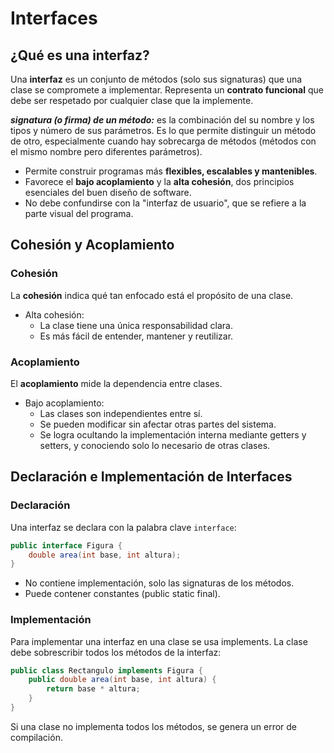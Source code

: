 # Interfaces

## ¿Qué es una interfaz?

Una **interfaz** es un conjunto de métodos (solo sus signaturas) que una clase se compromete a implementar. Representa un **contrato funcional** que debe ser respetado por cualquier clase que la implemente.

***signatura (o firma) de un método:*** es la combinación del su nombre y los tipos y número de sus parámetros. Es lo que permite distinguir un método de otro, especialmente cuando hay sobrecarga de métodos (métodos con el mismo nombre pero diferentes parámetros).

- Permite construir programas más **flexibles, escalables y mantenibles**.
- Favorece el **bajo acoplamiento** y la **alta cohesión**, dos principios esenciales del buen diseño de software.
- No debe confundirse con la "interfaz de usuario", que se refiere a la parte visual del programa.

## Cohesión y Acoplamiento

### Cohesión

La **cohesión** indica qué tan enfocado está el propósito de una clase.

- Alta cohesión:
  - La clase tiene una única responsabilidad clara.
  - Es más fácil de entender, mantener y reutilizar.

### Acoplamiento

El **acoplamiento** mide la dependencia entre clases.

- Bajo acoplamiento:
  - Las clases son independientes entre sí.
  - Se pueden modificar sin afectar otras partes del sistema.
  - Se logra ocultando la implementación interna mediante getters y setters, y conociendo solo lo necesario de otras clases.

## Declaración e Implementación de Interfaces

### Declaración

Una interfaz se declara con la palabra clave `interface`:

```java
public interface Figura {
    double area(int base, int altura);
}
```

- No contiene implementación, solo las signaturas de los métodos.
- Puede contener constantes (public static final).

### Implementación

Para implementar una interfaz en una clase se usa implements. La clase debe sobrescribir todos los métodos de la interfaz:

```java
public class Rectangulo implements Figura {
    public double area(int base, int altura) {
        return base * altura;
    }
}
```

Si una clase no implementa todos los métodos, se genera un error de compilación.

